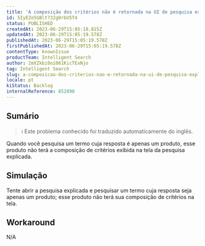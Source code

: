 ```yaml
---
title: 'A composição dos critérios não é retornada na UI de pesquisa explicada'
id: 5IyEZe5GBlt732g0rbU5T4
status: PUBLISHED
createdAt: 2023-06-29T15:05:18.815Z
updatedAt: 2023-06-29T15:05:19.578Z
publishedAt: 2023-06-29T15:05:19.578Z
firstPublishedAt: 2023-06-29T15:05:19.578Z
contentType: knownIssue
productTeam: Intelligent Search
author: 2mXZkbi0oi061KicTExNjo
tag: Intelligent Search
slug: a-composicao-dos-criterios-nao-e-retornada-na-ui-de-pesquisa-explicada
locale: pt
kiStatus: Backlog
internalReference: 852898
---
```


## Sumário

>ℹ️ Este problema conhecido foi traduzido automaticamente do inglês.


Quando você pesquisa um termo cuja resposta é apenas um produto, esse produto não terá a composição de critérios exibida na tela da pesquisa explicada.

## Simulação


Tente abrir a pesquisa explicada e pesquisar um termo cuja resposta seja apenas um produto; esse produto não terá sua composição de critérios na tela.



## Workaround


N/A






